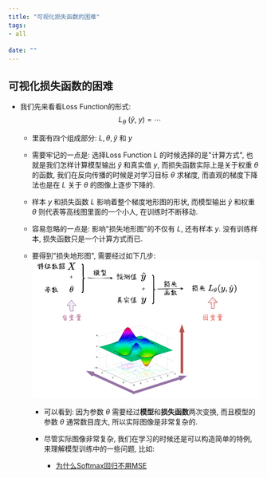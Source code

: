 ```yaml
---
title: "可视化损失函数的困难"
tags:
- all

date: ""
---
```

## 可视化损失函数的困难
- 我们先来看看Loss Function的形式: $$L_{\theta}\ (\hat{y},\ y)=\cdots$$
	- 里面有四个组成部分: $L, \theta, \hat{y}$ 和 $y$
	- 需要牢记的一点是: 选择Loss Function $L$ 的时候选择的是"计算方式", 也就是我们怎样计算模型输出 $\hat y$ 和真实值 $y$, 而损失函数实际上是关于权重 $\theta$ 的函数, 我们在反向传播的时候是对学习目标 $\theta$ 求梯度, 而直观的梯度下降法也是在 $L$ 关于 $\theta$ 的图像上逐步下降的.
	- 样本 $y$ 和损失函数 $L$ 影响着整个梯度地形图的形状, 而模型输出 $\hat{y}$ 和权重 $\theta$ 则代表等高线图里面的一个小人, 在训练时不断移动.
	- 容易忽略的一点是: 影响"损失地形图"的不仅有 $L$,  还有样本 $y$. 没有训练样本, 损失函数只是一个计算方式而已.

	- 要得到"损失地形图", 需要经过如下几步: 
		![如何得到损失函数的图像](notes/2022/2022.2/assets/img_2022-10-15-6.png)
		- 可以看到: 因为参数 $\theta$ 需要经过**模型**和**损失函数**两次变换, 而且模型的参数 $\theta$ 通常数目庞大, 所以实际图像是非常复杂的.

		- 尽管实际图像非常复杂, 我们在学习的时候还是可以构造简单的特例, 来理解模型训练中的一些问题, 比如: 
			- [为什么Softmax回归不用MSE](notes/2022/2022.2/为什么Softmax回归不用MSE.md)